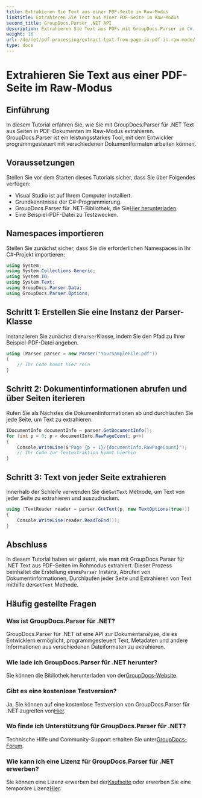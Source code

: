 ```yaml
---
title: Extrahieren Sie Text aus einer PDF-Seite im Raw-Modus
linktitle: Extrahieren Sie Text aus einer PDF-Seite im Raw-Modus
second_title: GroupDocs.Parser .NET API
description: Extrahieren Sie Text aus PDFs mit GroupDocs.Parser in C#. Lernen Sie die effiziente PDF-Textextraktion mit dieser leistungsstarken .NET-Bibliothek.
weight: 16
url: /de/net/pdf-processing/extract-text-from-page-in-pdf-in-raw-mode/
type: docs
---
```

# Extrahieren Sie Text aus einer PDF-Seite im Raw-Modus

## Einführung
In diesem Tutorial erfahren Sie, wie Sie mit GroupDocs.Parser für .NET Text aus Seiten in PDF-Dokumenten im Raw-Modus extrahieren. GroupDocs.Parser ist ein leistungsstarkes Tool, mit dem Entwickler programmgesteuert mit verschiedenen Dokumentformaten arbeiten können.
## Voraussetzungen
Stellen Sie vor dem Starten dieses Tutorials sicher, dass Sie über Folgendes verfügen:
- Visual Studio ist auf Ihrem Computer installiert.
- Grundkenntnisse der C#-Programmierung.
- GroupDocs.Parser für .NET-Bibliothek, die Sie[Hier herunterladen](https://releases.groupdocs.com/parser/net/).
- Eine Beispiel-PDF-Datei zu Testzwecken.

## Namespaces importieren
Stellen Sie zunächst sicher, dass Sie die erforderlichen Namespaces in Ihr C#-Projekt importieren:
```csharp
using System;
using System.Collections.Generic;
using System.IO;
using System.Text;
using GroupDocs.Parser.Data;
using GroupDocs.Parser.Options;
```
## Schritt 1: Erstellen Sie eine Instanz der Parser-Klasse
 Instanziieren Sie zunächst die`Parser`Klasse, indem Sie den Pfad zu Ihrer Beispiel-PDF-Datei angeben.
```csharp
using (Parser parser = new Parser("YourSampleFile.pdf"))
{
    // Ihr Code kommt hier rein
}
```
## Schritt 2: Dokumentinformationen abrufen und über Seiten iterieren
Rufen Sie als Nächstes die Dokumentinformationen ab und durchlaufen Sie jede Seite, um Text zu extrahieren.
```csharp
IDocumentInfo documentInfo = parser.GetDocumentInfo();
for (int p = 0; p < documentInfo.RawPageCount; p++)
{
    Console.WriteLine($"Page {p + 1}/{documentInfo.RawPageCount}");
    // Ihr Code zur Textextraktion kommt hierhin
}
```
## Schritt 3: Text von jeder Seite extrahieren
 Innerhalb der Schleife verwenden Sie die`GetText` Methode, um Text von jeder Seite zu extrahieren und auszudrucken.
```csharp
using (TextReader reader = parser.GetText(p, new TextOptions(true)))
{
    Console.WriteLine(reader.ReadToEnd());
}
```

## Abschluss
 In diesem Tutorial haben wir gelernt, wie man mit GroupDocs.Parser für .NET Text aus PDF-Seiten im Rohmodus extrahiert. Dieser Prozess beinhaltet die Erstellung eines`Parser` Instanz, Abrufen von Dokumentinformationen, Durchlaufen jeder Seite und Extrahieren von Text mithilfe der`GetText` Methode.

## Häufig gestellte Fragen
### Was ist GroupDocs.Parser für .NET?
GroupDocs.Parser für .NET ist eine API zur Dokumentanalyse, die es Entwicklern ermöglicht, programmgesteuert Text, Metadaten und andere Informationen aus verschiedenen Dateiformaten zu extrahieren.
### Wie lade ich GroupDocs.Parser für .NET herunter?
 Sie können die Bibliothek herunterladen von der[GroupDocs-Website](https://releases.groupdocs.com/parser/net/).
### Gibt es eine kostenlose Testversion?
 Ja, Sie können auf eine kostenlose Testversion von GroupDocs.Parser für .NET zugreifen von[Hier](https://releases.groupdocs.com/).
### Wo finde ich Unterstützung für GroupDocs.Parser für .NET?
 Technische Hilfe und Community-Support erhalten Sie unter[GroupDocs-Forum](https://forum.groupdocs.com/c/parser/17).
### Wie kann ich eine Lizenz für GroupDocs.Parser für .NET erwerben?
 Sie können eine Lizenz erwerben bei der[Kaufseite](https://purchase.groupdocs.com/buy) oder erwerben Sie eine temporäre Lizenz[Hier](https://purchase.groupdocs.com/temporary-license/).